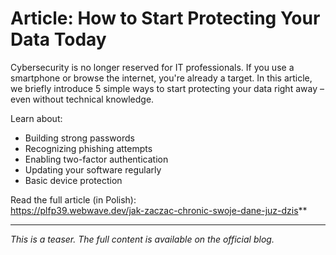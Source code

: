# Article: How to Start Protecting Your Data Today

Cybersecurity is no longer reserved for IT professionals. If you use a smartphone or browse the internet, you're already a target. In this article, we briefly introduce 5 simple ways to start protecting your data right away – even without technical knowledge.

Learn about:
- Building strong passwords
- Recognizing phishing attempts
- Enabling two-factor authentication
- Updating your software regularly
- Basic device protection

 Read the full article (in Polish):  
 https://plfp39.webwave.dev/jak-zaczac-chronic-swoje-dane-juz-dzis**

---

_This is a teaser. The full content is available on the official blog._
